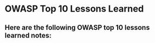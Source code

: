 <h1>OWASP Top 10 Lessons Learned</h1>

<h2>Here are the following OWASP top 10 lessons learned notes: </h2>

